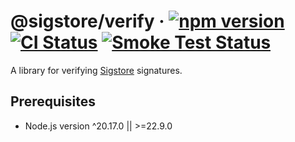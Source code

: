 # @sigstore/verify &middot; [![npm version](https://img.shields.io/npm/v/@sigstore/verify.svg?style=flat)](https://www.npmjs.com/package/@sigstore/verify) [![CI Status](https://github.com/sigstore/sigstore-js/workflows/CI/badge.svg)](https://github.com/sigstore/sigstore-js/actions/workflows/ci.yml) [![Smoke Test Status](https://github.com/sigstore/sigstore-js/workflows/smoke-test/badge.svg)](https://github.com/sigstore/sigstore-js/actions/workflows/smoke-test.yml)

A library for verifying [Sigstore][1] signatures.

## Prerequisites

- Node.js version ^20.17.0 || >=22.9.0

[1]: https://www.sigstore.dev

